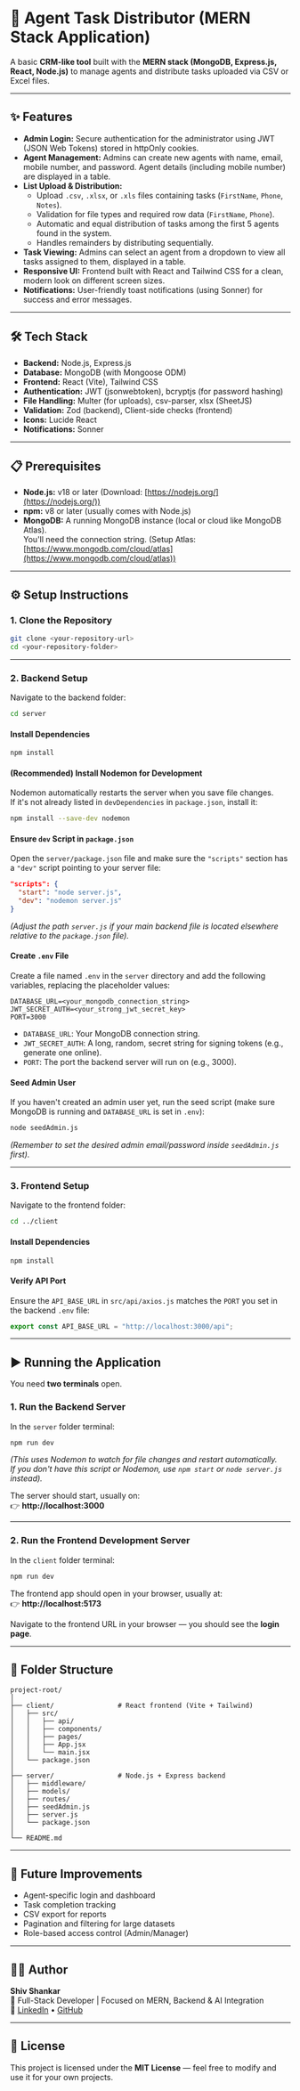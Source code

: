 # 🧠 Agent Task Distributor (MERN Stack Application)

A basic **CRM-like tool** built with the **MERN stack (MongoDB, Express.js, React, Node.js)** to manage agents and distribute tasks uploaded via CSV or Excel files.

---

## ✨ Features

* **Admin Login:** Secure authentication for the administrator using JWT (JSON Web Tokens) stored in httpOnly cookies.  
* **Agent Management:** Admins can create new agents with name, email, mobile number, and password. Agent details (including mobile number) are displayed in a table.  
* **List Upload & Distribution:**
  * Upload `.csv`, `.xlsx`, or `.xls` files containing tasks (`FirstName`, `Phone`, `Notes`).
  * Validation for file types and required row data (`FirstName`, `Phone`).
  * Automatic and equal distribution of tasks among the first 5 agents found in the system.
  * Handles remainders by distributing sequentially.
* **Task Viewing:** Admins can select an agent from a dropdown to view all tasks assigned to them, displayed in a table.
* **Responsive UI:** Frontend built with React and Tailwind CSS for a clean, modern look on different screen sizes.
* **Notifications:** User-friendly toast notifications (using Sonner) for success and error messages.

---

## 🛠️ Tech Stack

* **Backend:** Node.js, Express.js  
* **Database:** MongoDB (with Mongoose ODM)  
* **Frontend:** React (Vite), Tailwind CSS  
* **Authentication:** JWT (jsonwebtoken), bcryptjs (for password hashing)  
* **File Handling:** Multer (for uploads), csv-parser, xlsx (SheetJS)  
* **Validation:** Zod (backend), Client-side checks (frontend)  
* **Icons:** Lucide React  
* **Notifications:** Sonner  

---

## 📋 Prerequisites

* **Node.js:** v18 or later (Download: [https://nodejs.org/](https://nodejs.org/))  
* **npm:** v8 or later (usually comes with Node.js)  
* **MongoDB:** A running MongoDB instance (local or cloud like MongoDB Atlas).  
  You'll need the connection string. (Setup Atlas: [https://www.mongodb.com/cloud/atlas](https://www.mongodb.com/cloud/atlas))

---

## ⚙️ Setup Instructions

### 1. Clone the Repository
```bash
git clone <your-repository-url>
cd <your-repository-folder>
```

---

### 2. Backend Setup

Navigate to the backend folder:
```bash
cd server
```

#### Install Dependencies
```bash
npm install
```

#### (Recommended) Install Nodemon for Development
Nodemon automatically restarts the server when you save file changes.  
If it's not already listed in `devDependencies` in `package.json`, install it:
```bash
npm install --save-dev nodemon
```

#### Ensure `dev` Script in `package.json`
Open the `server/package.json` file and make sure the `"scripts"` section has a `"dev"` script pointing to your server file:
```json
"scripts": {
  "start": "node server.js",
  "dev": "nodemon server.js"
}
```
*(Adjust the path `server.js` if your main backend file is located elsewhere relative to the `package.json` file).*

#### Create `.env` File
Create a file named `.env` in the `server` directory and add the following variables, replacing the placeholder values:
```env
DATABASE_URL=<your_mongodb_connection_string>
JWT_SECRET_AUTH=<your_strong_jwt_secret_key>
PORT=3000
```

* `DATABASE_URL`: Your MongoDB connection string.  
* `JWT_SECRET_AUTH`: A long, random, secret string for signing tokens (e.g., generate one online).  
* `PORT`: The port the backend server will run on (e.g., 3000).

#### Seed Admin User
If you haven't created an admin user yet, run the seed script (make sure MongoDB is running and `DATABASE_URL` is set in `.env`):
```bash
node seedAdmin.js
```
*(Remember to set the desired admin email/password inside `seedAdmin.js` first).*

---

### 3. Frontend Setup

Navigate to the frontend folder:
```bash
cd ../client
```

#### Install Dependencies
```bash
npm install
```

#### Verify API Port
Ensure the `API_BASE_URL` in `src/api/axios.js` matches the `PORT` you set in the backend `.env` file:
```js
export const API_BASE_URL = "http://localhost:3000/api";
```

---

## ▶️ Running the Application

You need **two terminals** open.

### 1. Run the Backend Server
In the `server` folder terminal:
```bash
npm run dev
```
*(This uses Nodemon to watch for file changes and restart automatically.  
If you don't have this script or Nodemon, use `npm start` or `node server.js` instead).*

The server should start, usually on:  
👉 **http://localhost:3000**

---

### 2. Run the Frontend Development Server
In the `client` folder terminal:
```bash
npm run dev
```

The frontend app should open in your browser, usually at:  
👉 **http://localhost:5173**

Navigate to the frontend URL in your browser — you should see the **login page**.

---

## 📁 Folder Structure

```
project-root/
│
├── client/                # React frontend (Vite + Tailwind)
│   ├── src/
│   │   ├── api/
│   │   ├── components/
│   │   ├── pages/
│   │   ├── App.jsx
│   │   └── main.jsx
│   └── package.json
│
├── server/                # Node.js + Express backend
│   ├── middleware/
│   ├── models/
│   ├── routes/
│   ├── seedAdmin.js
│   ├── server.js
│   └── package.json
│
└── README.md
```

---

## 🚀 Future Improvements

* Agent-specific login and dashboard  
* Task completion tracking  
* CSV export for reports  
* Pagination and filtering for large datasets  
* Role-based access control (Admin/Manager)

---

## 👨‍💻 Author

**Shiv Shankar**  
💼 Full-Stack Developer | Focused on MERN, Backend & AI Integration  
🔗 [LinkedIn](https://www.linkedin.com/in/) • [GitHub](https://github.com/)

---

## 📜 License

This project is licensed under the **MIT License** — feel free to modify and use it for your own projects.
